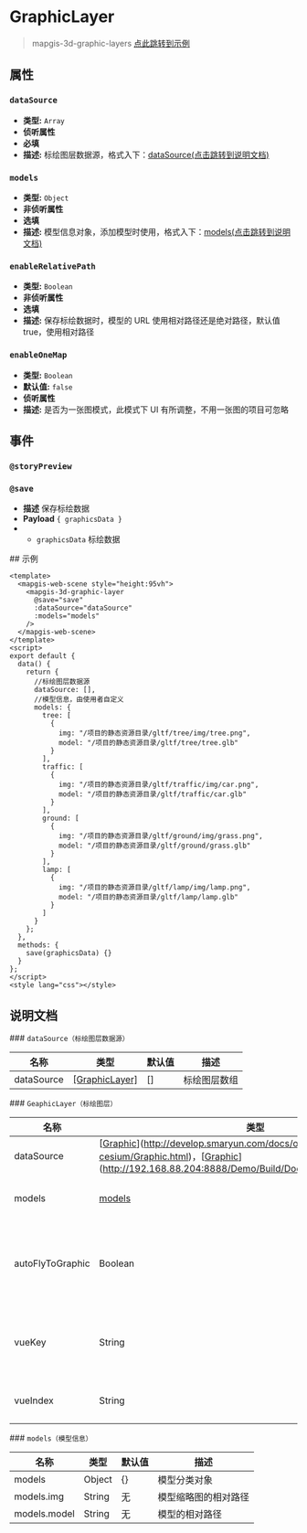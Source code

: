 # GraphicLayer

> mapgis-3d-graphic-layers
> [点此跳转到示例](#example)

## 属性

### `dataSource`

- **类型:** `Array`
- **侦听属性**
- **必填**
- **描述:** 标绘图层数据源，格式入下：[dataSource(点击跳转到说明文档)](#dataSource)

### `models`

- **类型:** `Object`
- **非侦听属性**
- **选填**
- **描述:** 模型信息对象，添加模型时使用，格式入下：[models(点击跳转到说明文档)](#modelObj)

### `enableRelativePath`

- **类型:** `Boolean`
- **非侦听属性**
- **选填**
- **描述:** 保存标绘数据时，模型的 URL 使用相对路径还是绝对路径，默认值 true，使用相对路径

### `enableOneMap`

- **类型:** `Boolean`
- **默认值:** `false`
- **侦听属性**
- **描述:** 是否为一张图模式，此模式下 UI 有所调整，不用一张图的项目可忽略

## 事件

### `@storyPreview`

### `@save`

- **描述** 保存标绘数据
- **Payload** `{ graphicsData }`
- - `graphicsData` 标绘数据

<span id="example">## 示例</span>

```vue
<template>
  <mapgis-web-scene style="height:95vh">
    <mapgis-3d-graphic-layer
      @save="save"
      :dataSource="dataSource"
      :models="models"
    />
  </mapgis-web-scene>
</template>
<script>
export default {
  data() {
    return {
      //标绘图层数据源
      dataSource: [],
      //模型信息，由使用者自定义
      models: {
        tree: [
          {
            img: "/项目的静态资源目录/gltf/tree/img/tree.png",
            model: "/项目的静态资源目录/gltf/tree/tree.glb"
          }
        ],
        traffic: [
          {
            img: "/项目的静态资源目录/gltf/traffic/img/car.png",
            model: "/项目的静态资源目录/gltf/traffic/car.glb"
          }
        ],
        ground: [
          {
            img: "/项目的静态资源目录/gltf/ground/img/grass.png",
            model: "/项目的静态资源目录/gltf/ground/grass.glb"
          }
        ],
        lamp: [
          {
            img: "/项目的静态资源目录/gltf/lamp/img/lamp.png",
            model: "/项目的静态资源目录/gltf/lamp/lamp.glb"
          }
        ]
      }
    };
  },
  methods: {
    save(graphicsData) {}
  }
};
</script>
<style lang="css"></style>
```

## 说明文档

<span id="dataSource">### `dataSource（标绘图层数据源）`</span>

| 名称       | 类型                            | 默认值 | 描述         |
| ---------- | ------------------------------- | ------ | ------------ |
| dataSource | [[GraphicLayer]](#GraphicLayer) | []     | 标绘图层数组 |

<span id="GraphicLayer">### `GeaphicLayer（标绘图层）`</span>

| 名称             | 类型                                                                                                                                                                               | 默认值        | 描述                                                   |
| ---------------- | ---------------------------------------------------------------------------------------------------------------------------------------------------------------------------------- | ------------- | ------------------------------------------------------ |
| dataSource       | [[Graphic](司马云地址)](http://develop.smaryun.com/docs/other/mapgis-cesium/Graphic.html)，[[Graphic](内网地址)](http://192.168.88.204:8888/Demo/Build/Documentation/Graphic.html) | []            | 标绘对象数组                                           |
| models           | [models](#modelObj)                                                                                                                                                                | {}            | 模型信息对象，添加模型时使用                           |
| autoFlyToGraphic | Boolean                                                                                                                                                                            | true          | 双击标绘列表，编辑标绘对象时，是否自动飞到该标绘对象处 |
| vueKey           | String                                                                                                                                                                             | default       | vueKey，唯一标识一个 Cesium 球体，分屏时使用           |
| vueIndex         | String                                                                                                                                                                             | Math.random() | vueIndex，唯一标识一个标绘图层                         |

<span id="modelObj">### `models（模型信息）`</span>

| 名称         | 类型   | 默认值 | 描述                 |
| ------------ | ------ | ------ | -------------------- |
| models       | Object | {}     | 模型分类对象         |
| models.img   | String | 无     | 模型缩略图的相对路径 |
| models.model | String | 无     | 模型的相对路径       |
